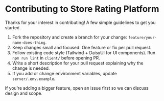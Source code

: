 # Contributing to Store Rating Platform

Thanks for your interest in contributing! A few simple guidelines to get you started.

1. Fork the repository and create a branch for your change: `feature/your-name-does-thing`.
2. Keep changes small and focused. One feature or fix per pull request.
3. Follow existing code style (Tailwind + DaisyUI for UI components). Run `npm run lint` in `client/` before opening PR.
4. Write a short description for your pull request explaining why the change is needed.
5. If you add or change environment variables, update `server/.env.example`.

If you're adding a bigger feature, open an issue first so we can discuss design and scope.
